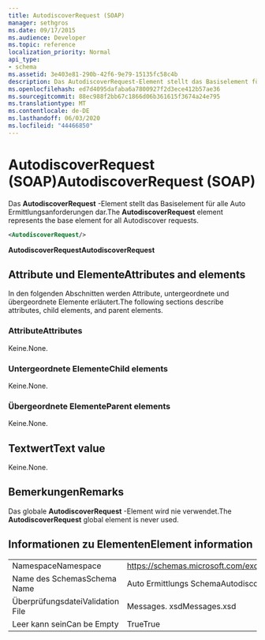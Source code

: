 ```yaml
---
title: AutodiscoverRequest (SOAP)
manager: sethgros
ms.date: 09/17/2015
ms.audience: Developer
ms.topic: reference
localization_priority: Normal
api_type:
- schema
ms.assetid: 3e403e81-290b-42f6-9e79-15135fc58c4b
description: Das AutodiscoverRequest-Element stellt das Basiselement für alle Auto Ermittlungsanforderungen dar.
ms.openlocfilehash: ed7d4095dafaba6a7800927f2d3ece412b57ae36
ms.sourcegitcommit: 88ec988f2bb67c1866d06b361615f3674a24e795
ms.translationtype: MT
ms.contentlocale: de-DE
ms.lasthandoff: 06/03/2020
ms.locfileid: "44466850"
---
```

# <a name="autodiscoverrequest-soap"></a><span data-ttu-id="d9669-103">AutodiscoverRequest (SOAP)</span><span class="sxs-lookup"><span data-stu-id="d9669-103">AutodiscoverRequest (SOAP)</span></span>

<span data-ttu-id="d9669-104">Das **AutodiscoverRequest** -Element stellt das Basiselement für alle Auto Ermittlungsanforderungen dar.</span><span class="sxs-lookup"><span data-stu-id="d9669-104">The **AutodiscoverRequest** element represents the base element for all Autodiscover requests.</span></span> 
  
```XML
<AutodiscoverRequest/>
```

 <span data-ttu-id="d9669-105">**AutodiscoverRequest**</span><span class="sxs-lookup"><span data-stu-id="d9669-105">**AutodiscoverRequest**</span></span>
## <a name="attributes-and-elements"></a><span data-ttu-id="d9669-106">Attribute und Elemente</span><span class="sxs-lookup"><span data-stu-id="d9669-106">Attributes and elements</span></span>

<span data-ttu-id="d9669-107">In den folgenden Abschnitten werden Attribute, untergeordnete und übergeordnete Elemente erläutert.</span><span class="sxs-lookup"><span data-stu-id="d9669-107">The following sections describe attributes, child elements, and parent elements.</span></span>
  
### <a name="attributes"></a><span data-ttu-id="d9669-108">Attribute</span><span class="sxs-lookup"><span data-stu-id="d9669-108">Attributes</span></span>

<span data-ttu-id="d9669-109">Keine.</span><span class="sxs-lookup"><span data-stu-id="d9669-109">None.</span></span>
  
### <a name="child-elements"></a><span data-ttu-id="d9669-110">Untergeordnete Elemente</span><span class="sxs-lookup"><span data-stu-id="d9669-110">Child elements</span></span>

<span data-ttu-id="d9669-111">Keine.</span><span class="sxs-lookup"><span data-stu-id="d9669-111">None.</span></span>
  
### <a name="parent-elements"></a><span data-ttu-id="d9669-112">Übergeordnete Elemente</span><span class="sxs-lookup"><span data-stu-id="d9669-112">Parent elements</span></span>

<span data-ttu-id="d9669-113">Keine.</span><span class="sxs-lookup"><span data-stu-id="d9669-113">None.</span></span>
  
## <a name="text-value"></a><span data-ttu-id="d9669-114">Textwert</span><span class="sxs-lookup"><span data-stu-id="d9669-114">Text value</span></span>

<span data-ttu-id="d9669-115">Keine.</span><span class="sxs-lookup"><span data-stu-id="d9669-115">None.</span></span>
  
## <a name="remarks"></a><span data-ttu-id="d9669-116">Bemerkungen</span><span class="sxs-lookup"><span data-stu-id="d9669-116">Remarks</span></span>

<span data-ttu-id="d9669-117">Das globale **AutodiscoverRequest** -Element wird nie verwendet.</span><span class="sxs-lookup"><span data-stu-id="d9669-117">The **AutodiscoverRequest** global element is never used.</span></span> 
  
## <a name="element-information"></a><span data-ttu-id="d9669-118">Informationen zu Elementen</span><span class="sxs-lookup"><span data-stu-id="d9669-118">Element information</span></span>

|||
|:-----|:-----|
|<span data-ttu-id="d9669-119">Namespace</span><span class="sxs-lookup"><span data-stu-id="d9669-119">Namespace</span></span>  <br/> |https://schemas.microsoft.com/exchange/2010/Autodiscover  <br/> |
|<span data-ttu-id="d9669-120">Name des Schemas</span><span class="sxs-lookup"><span data-stu-id="d9669-120">Schema Name</span></span>  <br/> |<span data-ttu-id="d9669-121">Auto Ermittlungs Schema</span><span class="sxs-lookup"><span data-stu-id="d9669-121">Autodiscover schema</span></span>  <br/> |
|<span data-ttu-id="d9669-122">Überprüfungsdatei</span><span class="sxs-lookup"><span data-stu-id="d9669-122">Validation File</span></span>  <br/> |<span data-ttu-id="d9669-123">Messages. xsd</span><span class="sxs-lookup"><span data-stu-id="d9669-123">Messages.xsd</span></span>  <br/> |
|<span data-ttu-id="d9669-124">Leer kann sein</span><span class="sxs-lookup"><span data-stu-id="d9669-124">Can be Empty</span></span>  <br/> |<span data-ttu-id="d9669-125">True</span><span class="sxs-lookup"><span data-stu-id="d9669-125">True</span></span>  <br/> |
   

